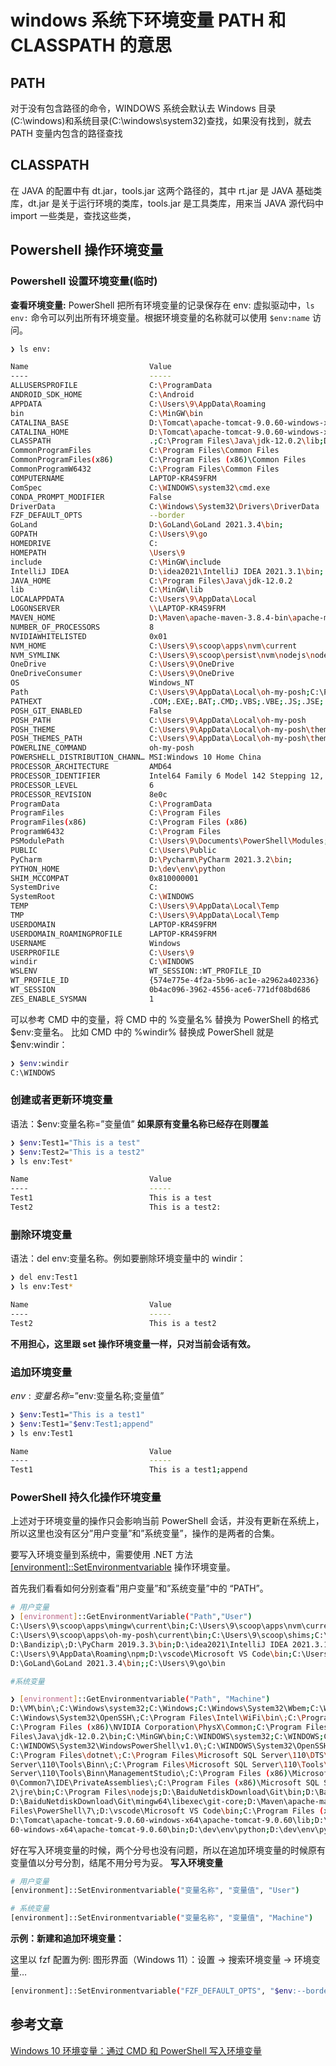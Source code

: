 # windows 系统下环境变量 PATH 和 CLASSPATH 的意思

## PATH

对于没有包含路径的命令，WINDOWS 系统会默认去 Windows 目录(C:\windows)和系统目录(C:\windows\system32)查找，如果没有找到，就去 PATH 变量内包含的路径查找

## CLASSPATH

在 JAVA 的配置中有 dt.jar，tools.jar 这两个路径的，其中 rt.jar 是 JAVA 基础类库，dt.jar 是关于运行环境的类库，tools.jar 是工具类库，用来当 JAVA 源代码中 import 一些类是，查找这些类，

## Powershell 操作环境变量

### Powershell 设置环境变量(临时)

**查看环境变量:**
PowerShell 把所有环境变量的记录保存在 env: 虚拟驱动中，`ls env:` 命令可以列出所有环境变量。根据环境变量的名称就可以使用 `$env:name` 访问。

```sh
❯ ls env:

Name                           Value
----                           -----
ALLUSERSPROFILE                C:\ProgramData
ANDROID_SDK_HOME               C:\Android
APPDATA                        C:\Users\9\AppData\Roaming
bin                            C:\MinGW\bin
CATALINA_BASE                  D:\Tomcat\apache-tomcat-9.0.60-windows-x64\apac…
CATALINA_HOME                  D:\Tomcat\apache-tomcat-9.0.60-windows-x64\apac…
CLASSPATH                      .;C:\Program Files\Java\jdk-12.0.2\lib;D:\Tomca…
CommonProgramFiles             C:\Program Files\Common Files
CommonProgramFiles(x86)        C:\Program Files (x86)\Common Files
CommonProgramW6432             C:\Program Files\Common Files
COMPUTERNAME                   LAPTOP-KR4S9FRM
ComSpec                        C:\WINDOWS\system32\cmd.exe
CONDA_PROMPT_MODIFIER          False
DriverData                     C:\Windows\System32\Drivers\DriverData
FZF_DEFAULT_OPTS               --border
GoLand                         D:\GoLand\GoLand 2021.3.4\bin;
GOPATH                         C:\Users\9\go
HOMEDRIVE                      C:
HOMEPATH                       \Users\9
include                        C:\MinGW\include
IntelliJ IDEA                  D:\idea2021\IntelliJ IDEA 2021.3.1\bin;
JAVA_HOME                      C:\Program Files\Java\jdk-12.0.2
lib                            C:\MinGW\lib
LOCALAPPDATA                   C:\Users\9\AppData\Local
LOGONSERVER                    \\LAPTOP-KR4S9FRM
MAVEN_HOME                     D:\Maven\apache-maven-3.8.4-bin\apache-maven-3.…
NUMBER_OF_PROCESSORS           8
NVIDIAWHITELISTED              0x01
NVM_HOME                       C:\Users\9\scoop\apps\nvm\current
NVM_SYMLINK                    C:\Users\9\scoop\persist\nvm\nodejs\nodejs
OneDrive                       C:\Users\9\OneDrive
OneDriveConsumer               C:\Users\9\OneDrive
OS                             Windows_NT
Path                           C:\Users\9\AppData\Local\oh-my-posh;C:\Program …
PATHEXT                        .COM;.EXE;.BAT;.CMD;.VBS;.VBE;.JS;.JSE;.WSF;.WS…
POSH_GIT_ENABLED               False
POSH_PATH                      C:\Users\9\AppData\Local\oh-my-posh
POSH_THEME                     C:\Users\9\AppData\Local\oh-my-posh\themes\powe…
POSH_THEMES_PATH               C:\Users\9\AppData\Local\oh-my-posh\themes
POWERLINE_COMMAND              oh-my-posh
POWERSHELL_DISTRIBUTION_CHANN… MSI:Windows 10 Home China
PROCESSOR_ARCHITECTURE         AMD64
PROCESSOR_IDENTIFIER           Intel64 Family 6 Model 142 Stepping 12, Genuine…
PROCESSOR_LEVEL                6
PROCESSOR_REVISION             8e0c
ProgramData                    C:\ProgramData
ProgramFiles                   C:\Program Files
ProgramFiles(x86)              C:\Program Files (x86)
ProgramW6432                   C:\Program Files
PSModulePath                   C:\Users\9\Documents\PowerShell\Modules;C:\Prog…
PUBLIC                         C:\Users\Public
PyCharm                        D:\Pycharm\PyCharm 2021.3.2\bin;
PYTHON_HOME                    D:\dev\env\python
SHIM_MCCOMPAT                  0x810000001
SystemDrive                    C:
SystemRoot                     C:\WINDOWS
TEMP                           C:\Users\9\AppData\Local\Temp
TMP                            C:\Users\9\AppData\Local\Temp
USERDOMAIN                     LAPTOP-KR4S9FRM
USERDOMAIN_ROAMINGPROFILE      LAPTOP-KR4S9FRM
USERNAME                       Windows
USERPROFILE                    C:\Users\9
windir                         C:\WINDOWS
WSLENV                         WT_SESSION::WT_PROFILE_ID
WT_PROFILE_ID                  {574e775e-4f2a-5b96-ac1e-a2962a402336}
WT_SESSION                     0b4ac096-3962-4556-ace6-771df08bd686
ZES_ENABLE_SYSMAN              1
```

可以参考 CMD 中的变量，将 CMD 中的 %变量名% 替换为 PowerShell 的格式 $env:变量名。
比如 CMD 中的 %windir% 替换成 PowerShell 就是 $env:windir：

```sh
❯ $env:windir
C:\WINDOWS
```

### 创建或者更新环境变量

语法：$env:变量名称=”变量值”
**如果原有变量名称已经存在则覆盖**

```sh
❯ $env:Test1="This is a test"
❯ $env:Test2="This is a test2"
❯ ls env:Test*

Name                           Value
----                           -----
Test1                          This is a test
Test2                          This is a test2:
```

### 删除环境变量

语法：del env:变量名称。例如要删除环境变量中的 windir：

```sh
❯ del env:Test1
❯ ls env:Test*

Name                           Value
----                           -----
Test2                          This is a test2
```

**不用担心，这里跟 set 操作环境变量一样，只对当前会话有效。**

### 追加环境变量

$env:变量名称=”$env:变量名称;变量值”

```sh
❯ $env:Test1="This is a test1"
❯ $env:Test1="$env:Test1;append"
❯ ls env:Test1

Name                           Value
----                           -----
Test1                          This is a test1;append
```

### PowerShell 持久化操作环境变量

上述对于环境变量的操作只会影响当前 PowerShell 会话，并没有更新在系统上，所以这里也没有区分”用户变量”和”系统变量”，操作的是两者的合集。

要写入环境变量到系统中，需要使用 .NET 方法 [[environment]::SetEnvironmentvariable](https://docs.microsoft.com/zh-cn/dotnet/api/system.environment.setenvironmentvariable?view=net-5.0) 操作环境变量。

首先我们看看如何分别查看”用户变量”和”系统变量”中的 “PATH”。

```sh
# 用户变量
❯ [environment]::GetEnvironmentVariable("Path","User")
C:\Users\9\scoop\apps\mingw\current\bin;C:\Users\9\scoop\apps\nvm\current\nodejs\nodejs;
C:\Users\9\scoop\apps\oh-my-posh\current\bin;C:\Users\9\scoop\shims;C:\Users\9\AppData\Local\Microsoft\WindowsApps;
D:\Bandizip\;D:\PyCharm 2019.3.3\bin;D:\idea2021\IntelliJ IDEA 2021.3.1\bin;C:\Users\9\.dotnet\tools;
C:\Users\9\AppData\Roaming\npm;D:\vscode\Microsoft VS Code\bin;C:\Users\9\AppData\Local\Microsoft\WindowsApps;
D:\GoLand\GoLand 2021.3.4\bin;;C:\Users\9\go\bin

#系统变量

❯ [environment]::GetEnvironmentvariable("Path", "Machine")
D:\VM\bin\;C:\Windows\system32;C:\Windows;C:\Windows\System32\Wbem;C:\Windows\System32\WindowsPowerShell\v1.0\;
C:\Windows\System32\OpenSSH\;C:\Program Files\Intel\WiFi\bin\;C:\Program Files\Common Files\Intel\WirelessCommon\;
C:\Program Files (x86)\NVIDIA Corporation\PhysX\Common;C:\Program Files\NVIDIA Corporation\NVIDIA NvDLISR;C:\Program
Files\Java\jdk-12.0.2\bin;C:\MinGW\bin;C:\WINDOWS\system32;C:\WINDOWS;C:\WINDOWS\System32\Wbem;
C:\WINDOWS\System32\WindowsPowerShell\v1.0\;C:\WINDOWS\System32\OpenSSH\;C:\Program Files\MySQL\MySQL Server 5.5\bin;
C:\Program Files\dotnet\;C:\Program Files\Microsoft SQL Server\110\DTS\Binn\;C:\Program Files (x86)\Microsoft SQL
Server\110\Tools\Binn\;C:\Program Files\Microsoft SQL Server\110\Tools\Binn\;C:\Program Files (x86)\Microsoft SQL
Server\110\Tools\Binn\ManagementStudio\;C:\Program Files (x86)\Microsoft Visual Studio 10.
0\Common7\IDE\PrivateAssemblies\;C:\Program Files (x86)\Microsoft SQL Server\110\DTS\Binn\;C:\Program Files\Java\jdk-12.0.
2\jre\bin;C:\Program Files\nodejs;D:\BaiduNetdiskDownload\Git\bin;D:\BaiduNetdiskDownload\Git\mingw64\bin;
D:\BaiduNetdiskDownload\Git\mingw64\libexec\git-core;D:\Maven\apache-maven-3.8.4-bin\apache-maven-3.8.4\bin;C:\Program
Files\PowerShell\7\;D:\vscode\Microsoft VS Code\bin;C:\Program Files (x86)\dotnet\;C:\Program Files\Go\bin;
D:\Tomcat\apache-tomcat-9.0.60-windows-x64\apache-tomcat-9.0.60\lib;D:\Tomcat\apache-tomcat-9.0.
60-windows-x64\apache-tomcat-9.0.60\bin;D:\dev\env\python;D:\dev\env\python\Scripts;
```

好在写入环境变量的时候，两个分号也没有问题，所以在追加环境变量的时候原有变量值以分号分割，结尾不用分号为妥。
**写入环境变量**

```sh
# 用户变量
[environment]::SetEnvironmentvariable("变量名称", "变量值", "User")

# 系统变量
[environment]::SetEnvironmentvariable("变量名称", "变量值", "Machine")
```

**示例：新建和追加环境变量：**

这里以 fzf 配置为例:
图形界面（Windows 11）：设置 -> 搜索环境变量 -> 环境变量…

```sh
[environment]::SetEnvironmentvariable("FZF_DEFAULT_OPTS", "$env:--border", "User")

```

## 参考文章

[Windows 10 环境变量：通过 CMD 和 PowerShell 写入环境变量](https://sysin.org/blog/windows-env/)
